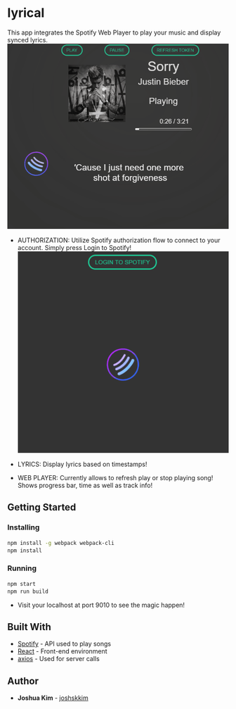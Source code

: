 # lyrical
This app integrates the Spotify Web Player to play your music and display synced lyrics.
![Demo](mvpdemo.gif)

* AUTHORIZATION:
Utilize Spotify authorization flow to connect to your account.
Simply press Login to Spotify!
![Login Screen](loginmvp.gif)

* LYRICS:
Display lyrics based on timestamps!

* WEB PLAYER:
Currently allows to refresh play or stop playing song! Shows progress bar, time as well as track info!

## Getting Started

### Installing
```sh
npm install -g webpack webpack-cli
npm install
```

### Running
```sh
npm start
npm run build
```
* Visit your localhost at port 9010 to see the magic happen!

## Built With

* [Spotify](https://developer.spotify.com/) - API used to play songs
* [React](https://reactjs.org/) - Front-end environment
* [axios](https://www.npmjs.com/package/axios) - Used for server calls


## Author
* **Joshua Kim** - [joshskkim](https://github.com/joshskkim)

